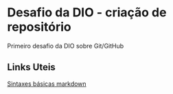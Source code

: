 # Desafio da DIO - criação de repositório

Primeiro desafio da DIO sobre Git/GitHub

## Links Uteis
[Sintaxes básicas markdown](https://www.markdownguide.org/basic-syntax/)
